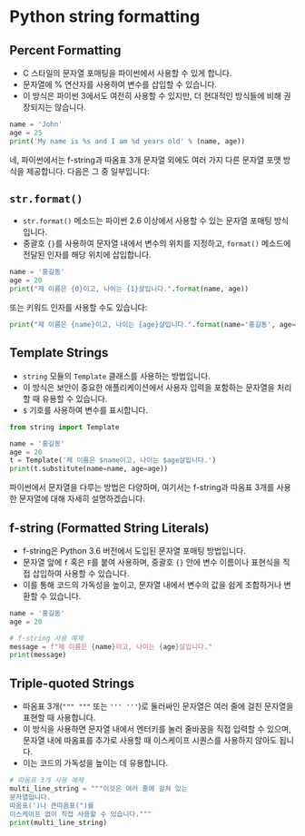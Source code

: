 # Python string formatting

## Percent Formatting
- C 스타일의 문자열 포매팅을 파이썬에서 사용할 수 있게 합니다. 
- 문자열에 % 연산자를 사용하여 변수를 삽입할 수 있습니다. 
- 이 방식은 파이썬 3에서도 여전히 사용할 수 있지만, 더 현대적인 방식들에 비해 권장되지는 않습니다.
```python
name = 'John'
age = 25
print('My name is %s and I am %d years old' % (name, age))
```

네, 파이썬에서는 f-string과 따옴표 3개 문자열 외에도 여러 가지 다른 문자열 포맷 방식을 제공합니다. 다음은 그 중 일부입니다:

## `str.format()`
- `str.format()` 메소드는 파이썬 2.6 이상에서 사용할 수 있는 문자열 포매팅 방식입니다. 
- 중괄호 `{}`를 사용하여 문자열 내에서 변수의 위치를 지정하고, `format()` 메소드에 전달된 인자를 해당 위치에 삽입합니다.
```python
name = '홍길동'
age = 20
print("제 이름은 {0}이고, 나이는 {1}살입니다.".format(name, age))
```

또는 키워드 인자를 사용할 수도 있습니다:
```python
print("제 이름은 {name}이고, 나이는 {age}살입니다.".format(name='홍길동', age=20))
```

## Template Strings

- `string` 모듈의 `Template` 클래스를 사용하는 방법입니다. 
- 이 방식은 보안이 중요한 애플리케이션에서 사용자 입력을 포함하는 문자열을 처리할 때 유용할 수 있습니다. 
- `$` 기호를 사용하여 변수를 표시합니다.

```python
from string import Template

name = '홍길동'
age = 20
t = Template('제 이름은 $name이고, 나이는 $age살입니다.')
print(t.substitute(name=name, age=age))
```

파이썬에서 문자열을 다루는 방법은 다양하며, 여기서는 f-string과 따옴표 3개를 사용한 문자열에 대해 자세히 설명하겠습니다.

## f-string (Formatted String Literals)

- f-string은 Python 3.6 버전에서 도입된 문자열 포매팅 방법입니다. 
- 문자열 앞에 `f` 혹은 `F`를 붙여 사용하며, 중괄호 `{}` 안에 변수 이름이나 표현식을 직접 삽입하여 사용할 수 있습니다. 
- 이를 통해 코드의 가독성을 높이고, 문자열 내에서 변수의 값을 쉽게 조합하거나 변환할 수 있습니다.
```python
name = '홍길동'
age = 20

# f-string 사용 예제
message = f"제 이름은 {name}이고, 나이는 {age}살입니다."
print(message)
```

## Triple-quoted Strings

- 따옴표 3개(`""" """` 또는 `''' '''`)로 둘러싸인 문자열은 여러 줄에 걸친 문자열을 표현할 때 사용합니다. 
- 이 방식을 사용하면 문자열 내에서 엔터키를 눌러 줄바꿈을 직접 입력할 수 있으며, 문자열 내에 따옴표를 추가로 사용할 때 이스케이프 시퀀스를 사용하지 않아도 됩니다. 
- 이는 코드의 가독성을 높이는 데 유용합니다.

```python
# 따옴표 3개 사용 예제
multi_line_string = """이것은 여러 줄에 걸쳐 있는
문자열입니다.
따옴표(')나 큰따옴표(")를
이스케이프 없이 직접 사용할 수 있습니다."""
print(multi_line_string)
```

